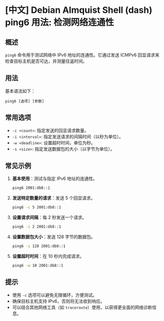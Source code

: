 # [中文] Debian Almquist Shell (dash) ping6 用法: 检测网络连通性

## 概述
`ping6` 命令用于测试网络中 IPv6 地址的连通性。它通过发送 ICMPv6 回显请求来检查目标主机是否可达，并测量往返时间。

## 用法
基本语法如下：
```
ping6 [选项] [参数]
```

## 常用选项
- `-c <count>`: 指定发送的回显请求数量。
- `-i <interval>`: 指定发送请求的间隔时间（以秒为单位）。
- `-w <deadline>`: 设置超时时间，单位为秒。
- `-s <size>`: 指定发送数据包的大小（以字节为单位）。

## 常见示例
1. **基本使用**：测试与指定 IPv6 地址的连通性。
   ```bash
   ping6 2001:db8::1
   ```

2. **发送特定数量的请求**：发送 5 个回显请求。
   ```bash
   ping6 -c 5 2001:db8::1
   ```

3. **设置请求间隔**：每 2 秒发送一个请求。
   ```bash
   ping6 -i 2 2001:db8::1
   ```

4. **设置数据包大小**：发送 128 字节的数据包。
   ```bash
   ping6 -s 128 2001:db8::1
   ```

5. **设置超时时间**：在 10 秒内完成请求。
   ```bash
   ping6 -w 10 2001:db8::1
   ```

## 提示
- 使用 `-c` 选项可以避免无限循环，方便测试。
- 确保目标主机支持 IPv6，否则将无法收到响应。
- 可以结合其他网络工具（如 `traceroute`）使用，以获得更全面的网络诊断信息。